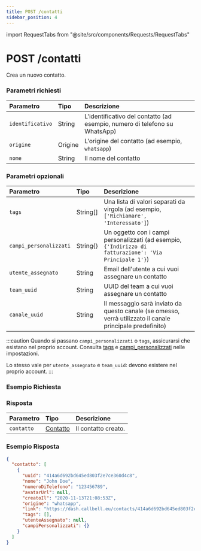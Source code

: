 ```yaml
---
title: POST /contatti
sidebar_position: 4
---
```


import RequestTabs from "@site/src/components/Requests/RequestTabs"

# POST /contatti

Crea un nuovo contatto.

### Parametri richiesti

| Parametro    | Tipo   | Descrizione                                                        |
| :----------- | :----- | :----------------------------------------------------------------- |
| `identificativo` | String | L'identificativo del contatto (ad esempio, numero di telefono su WhatsApp) |
| `origine`     | Origine | L'origine del contatto (ad esempio, `whatsapp`)                     |
| `nome`       | String | Il nome del contatto                                               |

### Parametri opzionali

| Parametro       | Tipo     | Descrizione                                                                       |
| :-------------- | :------- | :-------------------------------------------------------------------------------- |
| `tags`          | String[] | Una lista di valori separati da virgola (ad esempio, `['Richiamare', 'Interessato']`) |
| `campi_personalizzati` | String{} | Un oggetto con i campi personalizzati (ad esempio, `{'Indirizzo di fatturazione': 'Via Principale 1'}`)                    |
| `utente_assegnato` | String   | Email dell'utente a cui vuoi assegnare un contatto                             |
| `team_uuid`     | String   | UUID del team a cui vuoi assegnare un contatto                                  |
| `canale_uuid`  | String   | Il messaggio sarà inviato da questo canale (se omesso, verrà utilizzato il canale principale predefinito) |

:::caution
Quando si passano `campi_personalizzati` o `tags`, assicurarsi che esistano nel proprio account. Consulta [tags](https://dash.callbell.eu/settings/tags) e [campi_personalizzati](https://dash.callbell.eu/settings/custom_fields) nelle impostazioni.

Lo stesso vale per `utente_assegnato` e `team_uuid`: devono esistere nel proprio account.
:::

### Esempio Richiesta

<RequestTabs endpoint='contacts_api' request="post_contacts"/>

### Risposta

| Parametro | Tipo                                           | Descrizione               |
| :-------- | :--------------------------------------------- | :------------------------ |
| `contatto` | [Contatto](/api/reference/object_types/contact) | Il contatto creato. |

### Esempio Risposta

```json title=response.json
{
  "contatto": [
    {
      "uuid": "414a6d692bd645ed803f2e7ce360d4c8",
      "nome": "John Doe",
      "numeroDiTelefono": "123456789",
      "avatarUrl": null,
      "creatoIl": "2020-11-13T21:08:53Z",
      "origine": "whatsapp",
      "link": "https://dash.callbell.eu/contacts/414a6d692bd645ed803f2e7ce360d4c8",
      "tags": [],
      "utenteAssegnato": null,
      "campiPersonalizzati": {}
    }
  ]
}
```